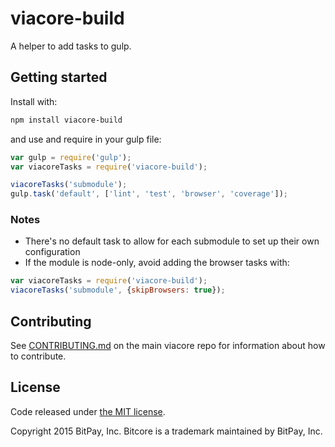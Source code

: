 # viacore-build

A helper to add tasks to gulp.

## Getting started

Install with:

```sh
npm install viacore-build
```

and use and require in your gulp file: 

```javascript
var gulp = require('gulp');
var viacoreTasks = require('viacore-build');

viacoreTasks('submodule');
gulp.task('default', ['lint', 'test', 'browser', 'coverage']);
```

### Notes

* There's no default task to allow for each submodule to set up their own configuration
* If the module is node-only, avoid adding the browser tasks with:
```javascript
var viacoreTasks = require('viacore-build');
viacoreTasks('submodule', {skipBrowsers: true});
```

## Contributing

See [CONTRIBUTING.md](https://github.com/viacoin/viacore) on the main viacore repo for information about how to contribute.

## License

Code released under [the MIT license](https://github.com/viacoin/viacore/blob/master/LICENSE).

Copyright 2015 BitPay, Inc. Bitcore is a trademark maintained by BitPay, Inc.

